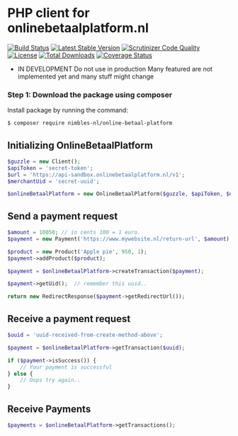 # PHP client for onlinebetaalplatform.nl

[![Build Status](https://travis-ci.org/nimbles-nl/online-betaal-platform.svg?branch=master)](https://travis-ci.org/nimbles-nl/online-betaal-platform) [![Latest Stable Version](https://poser.pugx.org/nimbles-nl/online-betaal-platform/v/stable)](https://packagist.org/packages/nimbles-nl/online-betaal-platform) [![Scrutinizer Code Quality](https://scrutinizer-ci.com/g/nimbles-nl/online-betaal-platform/badges/quality-score.png?b=master)](https://scrutinizer-ci.com/g/nimbles-nl/online-betaal-platform/?branch=master) [![License](https://poser.pugx.org/nimbles-nl/online-betaal-platform/license)](https://packagist.org/packages/nimbles-nl/online-betaal-platform) [![Total Downloads](https://poser.pugx.org/nimbles-nl/online-betaal-platform/downloads)](https://packagist.org/packages/nimbles-nl/online-betaal-platform) [![Coverage Status](https://coveralls.io/repos/github/nimbles-nl/online-betaal-platform/badge.svg?branch=master)](https://coveralls.io/github/nimbles-nl/online-betaal-platform?branch=master)

- IN DEVELOPMENT
Do not use in production
Many featured are not implemented yet and many stuff might change

### Step 1: Download the package using composer

Install package by running the command:

``` bash
$ composer require nimbles-nl/online-betaal-platform
```

Initializing OnlineBetaalPlatform
---------------------------------

``` php
$guzzle = new Client();
$apiToken = 'secret-token';
$url = 'https://api-sandbox.onlinebetaalplatform.nl/v1';
$merchantUid = 'secret-uuid';

$onlineBetaalPlatform = new OnlineBetaalPlatform($guzzle, $apiToken, $url, $merchantUid);
```

Send a payment request
----------------------

``` php
$amount = 10050; // in cents 100 = 1 euro.
$payment = new Payment('https://www.mywebsite.nl/return-url', $amount);

$product = new Product('Apple pie', 950, 1);
$payment->addProduct($product);

$payment = $onlineBetaalPlatform->createTransaction($payment);

$payment->getUid();  // remember this uuid..

return new RedirectResponse($payment->getRedirectUrl());
```

Receive a payment request
-------------------------

``` php
$uuid = 'uuid-received-from-create-method-above';

$payment = $onlineBetaalPlatform->getTransaction($uuid);

if ($payment->isSuccess()) {
    // Your payment is successful
} else {
    // Oops try again..
}

```

Receive Payments
-------------------------

``` php
$payments = $onlineBetaalPlatform->getTransactions();
```
